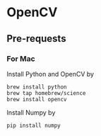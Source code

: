 # OpenCV

## Pre-requests

### For Mac

Install Python and OpenCV by

```
brew install python
brew tap homebrew/science
brew install opencv
```

Install Numpy by

```
pip install numpy
```

